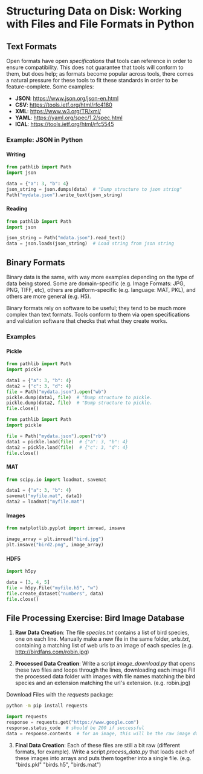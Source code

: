 
#  Structuring Data on Disk: Working with Files and File Formats in Python

## Text Formats

Open formats have open *specifications* that tools can reference in order to ensure compatibility.  This does not guarantee that tools will conform to them, but does help; as formats become popular across tools, there comes a natural pressure for these tools to fit these standards in order to be feature-complete.  Some examples:

  - **JSON**: https://www.json.org/json-en.html
  - **CSV**: https://tools.ietf.org/html/rfc4180 
  - **XML**: https://www.w3.org/TR/xml/
  - **YAML**: https://yaml.org/spec/1.2/spec.html
  - **ICAL**: https://tools.ietf.org/html/rfc5545

### Example: JSON in Python

#### Writing

```python
from pathlib import Path
import json

data = {"a": 3, "b": 4}
json_string = json.dumps(data)  # "Dump structure to json string"
Path("mydata.json").write_text(json_string)
```

#### Reading

```python
from pathlib import Path
import json

json_string = Path("mdata.json").read_text()
data = json.loads(json_string)  # Load string from json string
```

## Binary Formats

Binary data is the same, with way more examples depending on the type of data being stored.  Some are domain-specific (e.g. Image Formats: JPG, PNG, TIFF, etc), others are platform-specific (e.g. language: MAT, PKL), and others are more general (e.g. H5).  

Binary formats rely on software to be useful; they tend to be much more complex than text formats.  Tools conform to them via open specifications and validation software that checks that what they create works.  

### Examples

#### Pickle

```python
from pathlib import Path
import pickle

data1 = {"a": 3, "b": 4}
data2 = {"c": 3, "d": 4}
file = Path("mydata.json").open("wb")
pickle.dump(data1, file)  # "Dump structure to pickle.
pickle.dump(data2, file)  # "Dump structure to pickle.
file.close()
```

```python
from pathlib import Path
import pickle

file = Path("mydata.json").open("rb")
data1 = pickle.load(file)  # {"a": 3, "b": 4}
data2 = pickle.load(file)  # {"c": 3, "d": 4}
file.close()
```

#### MAT

```python
from scipy.io import loadmat, savemat

data1 = {"a": 3, "b": 4}
savemat("myfile.mat", data1)
data2 = loadmat("myfile.mat")
```

#### Images

```python
from matplotlib.pyplot import imread, imsave

image_array = plt.imread("bird.jpg")
plt.imsave("bird2.png", image_array)
```

#### HDF5

```python
import h5py

data = [3, 4, 5]
file = h5py.File("myfile.h5", "w")
file.create_dataset("numbers", data)
file.close()
```

## File Processing Exercise: Bird Image Database 

  1. **Raw Data Creation**:   The file *species.txt* contains a list of bird species, one on each line.  Manually make a new file in the same folder, *urls.txt*, containing a matching list of web urls to an image of each species (e.g. http://birdfans.com/robin.jpg)

  2. **Processed Data Creation**:  Write a script *image_download.py* that opens these two files and loops through the lines, downloading each image Fill the processed data folder with images with file names matching the bird species and an extension matching the url's extension.  (e.g. robin.jpg)

  Download Files with the *requests* package:

  ```bash
  python -m pip install requests
  ```

  ```python
  import requests
  response = requests.get("https://www.google.com")
  response.status_code  # should be 200 if successful
  data = response.contents  # for an image, this will be the raw image data, as a byte string.
  ```


  3. **Final Data Creation**: Each of these files are still a bit raw (different formats, for example).  Write a script *process_data.py* that loads each of these images into arrays and puts them together into a single file. (e.g. "birds.pkl" "birds.h5", "birds.mat")





